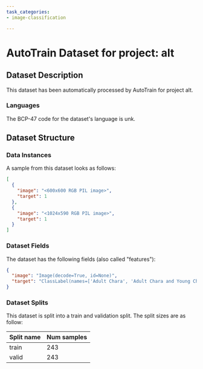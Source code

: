 ```yaml
---
task_categories:
- image-classification

---
```

# AutoTrain Dataset for project: alt

## Dataset Description

This dataset has been automatically processed by AutoTrain for project alt.

### Languages

The BCP-47 code for the dataset's language is unk.

## Dataset Structure

### Data Instances

A sample from this dataset looks as follows:

```json
[
  {
    "image": "<600x600 RGB PIL image>",
    "target": 1
  },
  {
    "image": "<1024x590 RGB PIL image>",
    "target": 1
  }
]
```

### Dataset Fields

The dataset has the following fields (also called "features"):

```json
{
  "image": "Image(decode=True, id=None)",
  "target": "ClassLabel(names=['Adult Chara', 'Adult Chara and Young Chara', 'Chara', 'Female Kris', 'Kris', 'Kris and Adult Chara', 'Kris and Chara', 'Kris and Female Chara', 'Kris and Male Chara', 'Kris and The Player', 'Kris and a Soul', 'Kris next to the Ghost of Chara', 'Male Kris', 'Male Kris and Female Kris', 'StoryShift Chara', 'StoryShift Chara and Young Chara', 'Teen Chara and Young Chara', 'Teenager Chara and Young Chara', 'Young Chara'], id=None)"
}
```

### Dataset Splits

This dataset is split into a train and validation split. The split sizes are as follow:

| Split name   | Num samples         |
| ------------ | ------------------- |
| train        | 243 |
| valid        | 243 |
